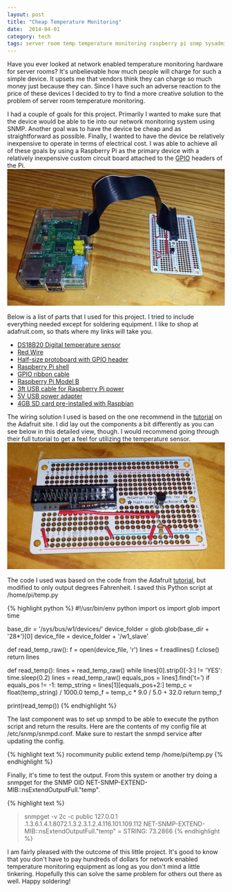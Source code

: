 ```yaml
---
layout: post
title: "Cheap Temperature Monitoring"
date:  2014-04-01
category: tech
tags: server room temp temperature monitoring raspberry pi snmp sysadmin
---
```


Have you ever looked at network enabled temperature monitoring hardware for server rooms?  It's unbelievable how much people will charge for such a simple device.  It upsets me that vendors think they can charge so much money just because they can.  Since I have such an adverse reaction to the price of these devices I decided to try to find a more creative solution to the problem of server room temperature monitoring.

I had a couple of goals for this project.  Primarily I wanted to make sure that the device would be able to tie into our network monitoring system using SNMP.  Another goal was to have the device be cheap and as straightforward as possible.  Finally, I wanted to have the device be relatively inexpensive to operate in terms of electrical cost.  I was able to achieve all of these goals by using a Raspberry Pi as the primary device with a relatively inexpensive custom circuit board attached to the [GPIO][GPIO] headers of the Pi.
[![Completed project including Raspberry Pi and Circuit Board][Complete]](/images/2014-03-29_raspberry_pi_and_circuit_large.jpg)

Below is a list of parts that I used for this project.  I tried to include everything needed except for soldering equipment.  I like to shop at adafruit.com, so thats where my links will take you.

* [DS18B20 Digital temperature sensor][1]
* [Red Wire][2]
* [Half-size protoboard with GPIO header][3]
* [Raspberry Pi shell][4]
* [GPIO ribbon cable][5]
* [Raspberry Pi Model B][6]
* [3ft USB cable for Raspberry Pi power][7]
* [5V USB power adapter][8]
* [4GB SD card pre-installed with Raspbian][9]

The wiring solution I used is based on the one recommend in the [tutorial][Tutorial Wiring] on the Adafruit site.  I did lay out the components a bit differently as you can see below in this detailed view, though.  I would recommend going through their full tutorial to get a feel for utilizing the temperature sensor.
[![Detailed view of the circuit board][Detail]](/images/2014-03-29_circuit_large.jpg)

The code I used was based on the code from the Adafruit [tutorial][Tutorial Software], but modified to only output degrees Fahrenheit.  I saved this Python script at /home/pi/temp.py

{% highlight python %}
#!/usr/bin/env python
import os
import glob
import time

base_dir = '/sys/bus/w1/devices/'
device_folder = glob.glob(base_dir + '28*')[0]
device_file = device_folder + '/w1_slave'

def read_temp_raw():
    f = open(device_file, 'r')
    lines = f.readlines()
    f.close()
    return lines

def read_temp():
    lines = read_temp_raw()
    while lines[0].strip()[-3:] != 'YES':
        time.sleep(0.2)
        lines = read_temp_raw()
    equals_pos = lines[1].find('t=')
    if equals_pos != -1:
        temp_string = lines[1][equals_pos+2:]
        temp_c = float(temp_string) / 1000.0
        temp_f = temp_c * 9.0 / 5.0 + 32.0
        return temp_f

print(read_temp())
{% endhighlight %}

The last component was to set up snmpd to be able to execute the python script and return the results.  Here are the contents of my config file at /etc/snmp/snmpd.conf.  Make sure to restart the snmpd service after updating the config.

{% highlight text %}
rocommunity public
extend temp /home/pi/temp.py
{% endhighlight %}

Finally, it's time to test the output.  From this system or another try doing a snmpget for the SNMP OID NET-SNMP-EXTEND-MIB::nsExtendOutputFull."temp".

{% highlight text %}
> snmpget -v 2c -c public 127.0.0.1 .1.3.6.1.4.1.8072.1.3.2.3.1.2.4.116.101.109.112
NET-SNMP-EXTEND-MIB::nsExtendOutputFull."temp" = STRING: 73.2866
{% endhighlight %}

I am fairly pleased with the outcome of this little project.  It's good to know that you don't have to pay hundreds of dollars for network enabled temperature monitoring equipment as long as you don't mind a little tinkering.  Hopefully this can solve the same problem for others out there as well.  Happy soldering!

[Complete]: /images/2014-03-29_raspberry_pi_and_circuit_small.jpg "Click for larger view"
[Detail]: /images/2014-03-29_circuit_small.jpg "Click for larger view"

[1]: http://www.adafruit.com/products/374 "DS18B20 Digital temperature sensor + extras"
[2]: http://www.adafruit.com/products/288 "Hook-up wire spool - Red - 25 ft"
[3]: http://www.adafruit.com/products/1148 "Adafruit Half-size Perma-Proto Raspberry Pi Breadboard PCB Kit"
[4]: http://www.adafruit.com/products/1144 "Pi Shell - Blue Raspberry Pi Model A or B Case"
[5]: http://www.adafruit.com/products/862 "GPIO Ribbon Cable for Raspberry Pi"
[6]: http://www.adafruit.com/products/998 "Raspberry Pi Model B 512MB RAM"
[7]: http://www.adafruit.com/products/592 "USB cable - A/MicroB - 3ft"
[8]: http://www.adafruit.com/products/501 "5V 1A (1000mA) USB port power supply - UL Listed"
[9]: http://www.adafruit.com/products/1121 "4GB SD card for Raspberry Pi pre-installed with Raspbian Wheezy"

[GPIO]: http://elinux.org/RPi_Low-level_peripherals#Introduction "More information about the GPIO"
[Tutorial Wiring]: http://learn.adafruit.com/adafruits-raspberry-pi-lesson-11-ds18b20-temperature-sensing/hardware "DS18B20 wiring diagram"
[Tutorial Software]: http://learn.adafruit.com/adafruits-raspberry-pi-lesson-11-ds18b20-temperature-sensing/software "DS18B20 software tutorial"